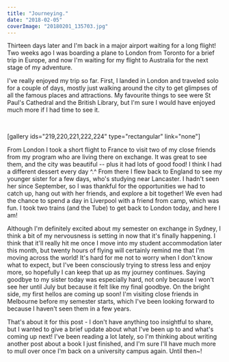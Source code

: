 ```yaml
---
title: "Journeying."
date: "2018-02-05"
coverImage: "20180201_135703.jpg"
---
```


Thirteen days later and I'm back in a major airport waiting for a long flight! Two weeks ago I was boarding a plane to London from Toronto for a brief trip in Europe, and now I'm waiting for my flight to Australia for the next stage of my adventure.

I've really enjoyed my trip so far. First, I landed in London and traveled solo for a couple of days, mostly just walking around the city to get glimpses of all the famous places and attractions. My favourite things to see were St Paul's Cathedral and the British Library, but I'm sure I would have enjoyed much more if I had time to see it.

 

\[gallery ids="219,220,221,222,224" type="rectangular" link="none"\]

From London I took a short flight to France to visit two of my close friends from my program who are living there on exchange. It was great to see them, and the city was beautiful -- plus it had lots of good food! I think I had a different dessert every day ^.^ From there I flew back to England to see my younger sister for a few days, who's studying near Lancaster. I hadn't seen her since September, so I was thankful for the opportunities we had to catch up, hang out with her friends, and explore a bit together! We even had the chance to spend a day in Liverpool with a friend from camp, which was fun. I took two trains (and the Tube) to get back to London today, and here I am!

Although I'm definitely excited about my semester on exchange in Sydney, I think a bit of my nervousness is setting in now that it's finally happening. I think that it'll really hit me once I move into my student accommodation later this month, but twenty hours of flying will certainly remind me that I'm moving across the world! It's hard for me not to worry when I don't know what to expect, but I've been consciously trying to stress less and enjoy more, so hopefully I can keep that up as my journey continues. Saying goodbye to my sister today was especially hard, not only because I won't see her until July but because it felt like my final goodbye. On the bright side, my first hellos are coming up soon! I'm visiting close friends in Melbourne before my semester starts, which I've been looking forward to because I haven't seen them in a few years.

That's about it for this post - I don't have anything too insightful to share, but I wanted to give a brief update about what I've been up to and what's coming up next! I've been reading a lot lately, so I'm thinking about writing another post about a book I just finished, and I'm sure I'll have much more to mull over once I'm back on a university campus again. Until then~!
